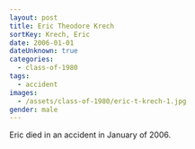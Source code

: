 ```yaml
---
layout: post
title: Eric Theodore Krech
sortKey: Krech, Eric
date: 2006-01-01
dateUnknown: true
categories:
  - class-of-1980
tags:
  - accident
images:
  - /assets/class-of-1980/eric-t-krech-1.jpg
gender: male
---
```

Eric died in an accident in January of 2006. 
